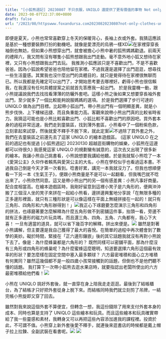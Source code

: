 ```yaml
---
title: "[小狐熊週記] 20230807 不只衣服，UNIQLO 還提供了更有價值的事物 Not only clothes, UNIQLO also provides more valuable things"
date: 2023-08-07T22:37:00+0800
draft: false
url: "/2023/08/httpswww.foxandursa.com20230820230807not-only-clothes-uniqlo-.html.html"
---
```





即便是夏天，小熊也常常喜歡穿上冬天的保暖背心，長袖上衣或外套。我猜這應該是基於一種想要裝飾打扮的動機吧。就像是愛漂亮的烏鴉一樣XD![](https://blogger.googleusercontent.com/img/b/R29vZ2xl/AVvXsEilorsZGlcAgLin1S-aCEs3CZzdqfpuOdEOEuSIOYWWoKnvMsnaydv_onPSYXJYR9hdq3GWUYYkcgWffu8-xQoVSyIpFqm_TEVKOalHrABMCL4fwaWC2s2UH1L2E42d6K1NkxW2naa15wZXbAAviM-uXcx-2WVHMeClLjDllGIaRnszN1gUwYq2cE3S7t4/s320/image.png)在家裡穿穿長袖倒也無妨，但如果小熊想穿出門，就會被擔心小熊中暑的狐熊媽媽勸退。前兩天的禮拜六，我又問有沒有哪隻小狐熊想跟我出門走動。毫不意外地小狐又想待在家裡，又只有小熊想跟我出門去玩。 我推測小狐應該只是不喜歡出門，不是不喜歡爸爸。因為小狐說希望爸爸也陪他留在家裡。不過我還是選擇了出門逛逛，想尋找一些生活靈感。其實我也沒什麼出門的具體目的，就只是覺得待在家裡很無聊而已。所以我都是先確定可以出門了，才開始思考要去哪裡好。虧得小熊也很信賴我，在我還沒有任何具體提案之前就首先答應我一起出門。 於是我靈機一動，跟小熊提議說我們去找找看薄薄的防曬外套吧。這樣小熊之後如果又想要穿長袖外套出門，至少就多了一個比較能夠說服媽媽的選項。 於是我們選擇了步行可達的 UNIQLO 做為出門目標。比起帶小狐出門，帶小熊出門有一個明顯差異，就是小熊步伐快、上下樓梯迅捷、而且負重能力高。客觀來說帶小熊出門真的比較省時省力。我猜這可能也是小熊比較喜歡出門、小狐比較不喜歡出門的原因吧。買外套本身的過程非常迅速，我們走到童裝區，找到薄外套區，小熊看中了一個粉紫色款，立刻拿起來試穿，然後就愛不釋手不脫下來，就此定案![](https://fonts.gstatic.com/s/e/notoemoji/15.0/1f923/72.png)不過除了買外套之外，我們在去童裝區之前還先去了這家 UNIQLO 的繪本遊戲區。 (這家 UNIQLO 在之前的週記也有提過 [小狐熊週記] 20230130 超越逛街購物的娛樂，小狐熊在這邊都可以待很久) 我感覺這家 UNIQLO 的規劃蠻有誠意的，這次去又出現了很多新的繪本。我讓小熊自己挑書看，小熊說想要我講給他聽。於是我就幫小熊唸了一本《愛哭公主》久仰作者賴馬與愛哭公主的大名，小熊在學校似乎也看過這本書。不過我自己倒是今天才第一次看到。唸書好累，講完一本我就沒力了。但我也想順便看一下另一本《生氣王子》，便跟小熊商量是不是可以一起翻看，但我嘴巴就不唸出來了。小熊欣然同意。這又是帶小熊出門的另一個有感差異：小熊凡事好商量。配合度相當高。在繪本遊戲區時，我剛好留意到這裡小凳子是六角形的，便興沖沖搬了三個沒人坐的凳子來拼在一起給小熊看，邊拼邊興奮地分享說「在無限多種的正多邊形裡面，就只有三種形狀是可以像這樣在平面上無縫拼接在一起的！就只有三角形、四角形和六角形辦得到！」![](https://blogger.googleusercontent.com/img/b/R29vZ2xl/AVvXsEhNvUbbA6o-3bbUH5fxws0IkH8IP3vbV9N80F9BVNgnmYWGvpHdMr6-k-j0BmGi5bhVF4rhTHtw1MwOlt6kuzMT9R4KreQmlsFIgQaDw8H_awsNSV6GJxXyMI7QCA0ykw5O6Eoo9m3CJh2VJKffTZvvEODycPP0z46UPPGAr015zUO7HnWMn8c-G7tMRsE/w301-h400/PXL_20230805_042016714.jpg)我正心下琢磨要怎麼演示三角形和四角形的拼法，也琢磨著要怎麼解釋為什麼五角形做不到密舖這件事，抬頭一看，旁邊不就有正多邊形的磁力片玩具嗎，而且還三角、四角、五角、六角都有，我心下大喜！ 一旦有適當的道具，就可以省下幾百字的解釋。拼出來便是。![](https://blogger.googleusercontent.com/img/b/R29vZ2xl/AVvXsEjBLd2wqmRVxGQDNJWEeGvccgaK1hDpvCEj4guIgdtMRqUfW90GKh9MrbIJxWW517h-qeIRbgTerDYi4Fz_6DOqfUcjlux6O9Ehz1B5aSfUNj2xHHK6CbYBch1cuFyfTl1FVUjeoMfPkzAznSwuQMlMWNc0FnmA5ZFvtMyLwWNfCu8oZUAq_XXix_613Fs/w301-h400/PXL_20230805_042306642.MP.jpg)
雖然是對著小熊講解，但主要還是我自己獲得了最大的喜悅。在簡單的過程中再次體會到了數學的美妙。礙於時間，緊接在「正六邊形鑲嵌」後的其它話題我就沒有再對小熊說下去了。像是：為什麼蜂巢都是六角形的？
既然同樣可以密舖平面，那為什麼沒有三角形或四角形的蜂巢呢？為什麼蜜蜂這麼聰明，知道要選擇六角形這個最有效率的形狀？要怎麼樣在固定空間中塞入最多顆球？
六方最密堆積和面心立方堆積有何異同？雖然這幾個都不是一般四歲小孩常接觸到的話題，但倒也不是他們聽不懂的話題。 我打算下一次帶小狐熊去逛水果店時，就要指認出老闆所使出的六方最密堆積給他們看！![](https://blogger.googleusercontent.com/img/b/R29vZ2xl/AVvXsEgDUWwEzDdS8DkW0I8djrHURvwMqaHjlqaBInwhIXdWuVf6myqu3a6EYKnarkTt5WkXmnYH_EMcHKMTeiE6V87NGtIJIEsaLLaa0xZIbg0X2Plzo3AacnIrYCGHbyESSigEw-qC0K5XFyUANMzD6ljk_tRq449Us_2adzeMkgE2N3fFMEQxG2uDvz2w4n8/s320/image.png)


小熊在 UNIQLO 挑好外套後，就一直穿在身上陪我走走逛逛。最後到了結帳櫃台，為了結帳才只好把外套從身上脫下來。而結帳同時我們就立刻剪了吊牌，一結完帳小熊旋即又穿了回去。

雖然對我來說這個外套不算便宜，但轉念一想，我這份錢除了用來支付外套本身的成本、同時也算是支持了 UNIQLO 這些繪本和玩具。而且這些繪本和玩具確實帶給了我一些靈感和素材，我轉身又可以再把這些內容添加進我的課程裡。投資於此，不可謂不值。小熊穿上新外套後愛不釋手，就連後來逛書店的時候都是戴上帽子拉上拉鍊、全副武裝在看書呢。![](https://blogger.googleusercontent.com/img/b/R29vZ2xl/AVvXsEighsrjxDxm9_2A9fQQb3rgr6_7zvAE_Yz_JbjCUtQh6Ztkt66rx7TBAlUvIGVL9V75irMfOgYpFvWXAzypUnuFmLeMIC5Zf65A_79jyLxTjd762oGvsuHUyutiLs3IzP5cbNs5ARZJV94wFP7m2cFR9_9Tatm1Z7wyNOSQW_2LnJ-W3DUJiSnzFVn0l2k/w301-h400/PXL_20230805_051507738.jpg)
![](https://blogger.googleusercontent.com/img/b/R29vZ2xl/AVvXsEga_2GS6oH42XxUh9_HlpGzuZ22sCi-_FMgZyBqWL5wT90Gkv_I4alyMXkg4joHszWbZGcuZlxJRM55ISVRWRkZ1xpykEb3cQYv0HEiZRRiviACXM4jZFTC4oU0zJx3J4i_fzBjXwevLlJgE9Npm9dbppH74Ux3ZobxinyXVLMsgn5ix9rNR9_k9otl9AI/w301-h400/PXL_20230805_051455414.MP.jpg)


